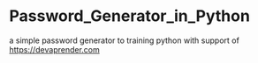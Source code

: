 # Password_Generator_in_Python
a simple password generator to training python with support of <https://devaprender.com>
